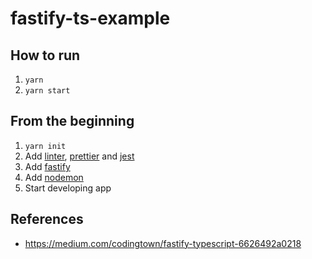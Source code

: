 # fastify-ts-example

## How to run
1. `yarn`
2. `yarn start`

## From the beginning
1. `yarn init`
2. Add [linter](https://github.com/typescript-eslint/typescript-eslint/blob/master/docs/getting-started/linting/README.md), [prettier](https://github.com/prettier/eslint-config-prettier#installation) and [jest](https://github.com/jest-community/eslint-plugin-jest#installation)
3. Add [fastify](https://github.com/fastify/fastify/blob/master/docs/TypeScript.md)
4. Add [nodemon](https://github.com/remy/nodemon)
5. Start developing app

## References
- https://medium.com/codingtown/fastify-typescript-6626492a0218